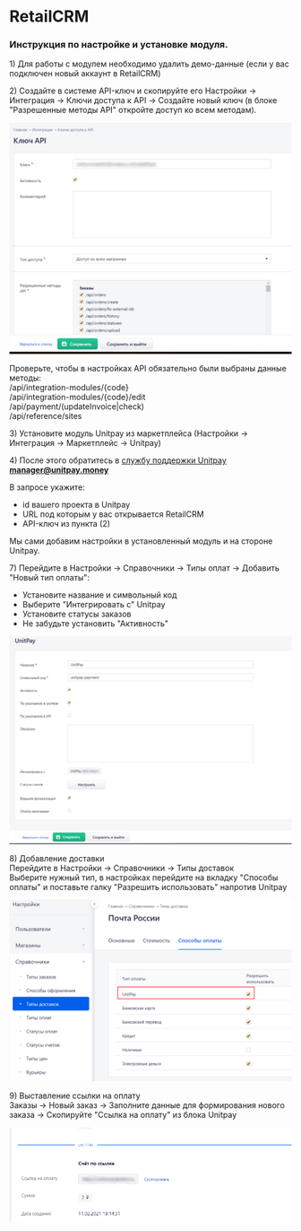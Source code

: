# RetailCRM

### Инструкция по настройке и установке модуля.

1\) Для работы с модулем необходимо удалить демо-данные \(если у вас подключен новый аккаунт в RetailCRM\)

2\) Создайте в системе API-ключ и скопируйте его Настройки -&gt; Интеграция -&gt; Ключи доступа к API -&gt; Создайте новый ключ \(в блоке "Разрешенные методы API" откройте доступ ко всем методам\).

![](../../.gitbook/assets/klyuch-api.png)

Проверьте, чтобы в настройках API обязательно были выбраны данные методы:   
/api/integration-modules/{code}   
/api/integration-modules/{code}/edit   
/api/payment/\(updateInvoice\|check\)   
/api/reference/sites

3\) Установите модуль Unitpay из маркетплейса \(Настройки -&gt; Интеграция -&gt; Маркетплейс -&gt; Unitpay\)

4\) После этого обратитесь в [службу поддержки Unitpay](https://help.unitpay.money/support) **manager@unitpay.money**  
  
В запросе укажите:  
- id вашего проекта в Unitpay  
- URL под которым у вас открывается RetailCRM  
- API-ключ из пункта \(2\)  
  
Мы сами добавим настройки в установленный модуль и на стороне Unitpay.

7\) Перейдите в Настройки -&gt; Справочники -&gt; Типы оплат -&gt; Добавить "Новый тип оплаты":  
- Установите название и символьный код  
- Выберите "Интегрировать с" Unitpay  
- Установите статусы заказов  
- Не забудьте установить "Активность" 

![](../../.gitbook/assets/integraciya.png)

8\) Добавление доставки   
Перейдите в Настройки -&gt; Справочники -&gt; Типы доставок   
Выберите нужный тип, в настройках перейдите на вкладку "Способы оплаты" и поставьте галку "Разрешить использовать" напротив Unitpay

![](../../.gitbook/assets/nastroiki-dostavki.png)

9\) Выставление ссылки на оплату   
Заказы -&gt; Новый заказ -&gt; Заполните данные для формирования нового заказа -&gt; Скопируйте "Ссылка на оплату" из блока Unitpay

![](../../.gitbook/assets/ssylka-na-oplatu.png)

